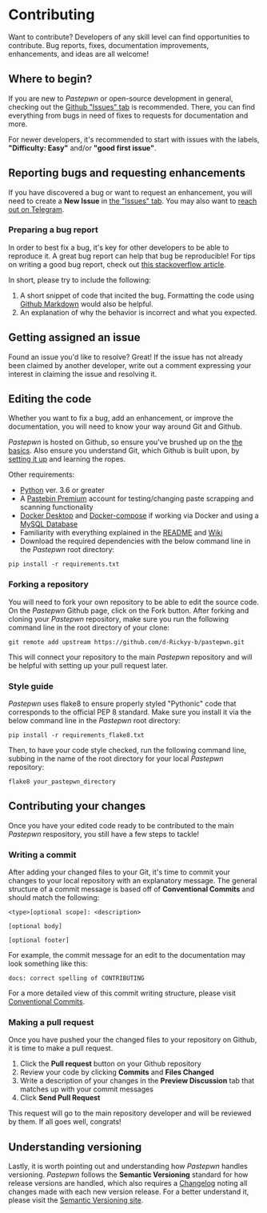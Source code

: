 # Contributing

Want to contribute? Developers of any skill level can find opportunities to contribute. Bug reports, fixes, documentation improvements, enhancements, and ideas are all welcome! 

## Where to begin?

If you are new to *Pastepwn* or open-source development in general, checking out the [Github "Issues" tab](https://github.com/d-Rickyy-b/pastepwn/issues) is recommended. There, you can find everything from bugs in need of fixes to requests for documentation and more.

For newer developers, it's recommended to start with issues with the labels, **"Difficulty: Easy"** and/or **"good first issue"**.

## Reporting bugs and requesting enhancements

If you have discovered a bug or want to request an enhancement, you will need to create a **New Issue** in [the "Issues" tab](https://github.com/d-Rickyy-b/pastepwn/issues). You may also want to [reach out on Telegram](https://t.me/d_Rickyy_b).

### Preparing a bug report

In order to best fix a bug, it's key for other developers to be able to reproduce it. A great bug report can help that bug be reproducible! For tips on writing a good bug report, check out [this stackoverflow article](https://stackoverflow.com/help/minimal-reproducible-example). 

In short, please try to include the following:

1. A short snippet of code that incited the bug. Formatting the code using [Github Markdown](https://docs.github.com/en/github/writing-on-github) would also be helpful.
2. An explanation of why the behavior is incorrect and what you expected.

## Getting assigned an issue

Found an issue you'd like to resolve? Great! If the issue has not already been claimed by another developer, write out a comment expressing your interest in claiming the issue and resolving it.

## Editing the code

Whether you want to fix a bug, add an enhancement, or improve the documentation, you will need to know your way around Git and Github. 

*Pastepwn* is hosted on Github, so ensure you've brushed up on the [the basics](https://docs.github.com/en/get-started). Also ensure you understand Git, which Github is built upon, by [setting it up](https://docs.github.com/en/get-started/quickstart/set-up-git) and learning the ropes.

Other requirements:

* [Python](https://www.python.org/downloads/) ver. 3.6 or greater
* A [Pastebin Premium](https://pastebin.com/pro) account for testing/changing paste scrapping and scanning functionality
* [Docker Desktop](https://www.docker.com/products/docker-desktop) and [Docker-compose](https://docs.docker.com/compose/install/) if working via Docker and using a [MySQL Database](https://github.com/d-Rickyy-b/pastepwn/wiki/MySQL-Database-Setup)
* Familiarity with everything explained in the [README](https://github.com/d-Rickyy-b/pastepwn/blob/master/README.md) and [Wiki](https://github.com/d-Rickyy-b/pastepwn/wiki)
* Download the required dependencies with the below command line in the *Pastepwn* root directory:

```
pip install -r requirements.txt
```

### Forking a repository

You will need to fork your own repository to be able to edit the source code. On the *Pastepwn* Github page, click on the Fork button. After forking and cloning your *Pastepwn* repository, make sure you run the following command line in the root directory of your clone:
```
git remote add upstream https://github.com/d-Rickyy-b/pastepwn.git
```
This will connect your repository to the main *Pastepwn* repository and will be helpful with setting up your pull request later.

### Style guide

*Pastepwn* uses flake8 to ensure properly styled "Pythonic" code that corresponds to the official PEP 8 standard. Make sure you install it via the below command line in the *Pastepwn* root directory:

```
pip install -r requirements_flake8.txt
```

Then, to have your code style checked, run the following command line, subbing in the name of the root directory for your local *Pastepwn* repository:
```
flake8 your_pastepwn_directory
```

## Contributing your changes

Once you have your edited code ready to be contributed to the main *Pastepwn* respository, you still have a few steps to tackle!

### Writing a commit

After adding your changed files to your Git, it's time to commit your changes to your local repository with an explanatory message. The general structure of a commit message is based off of **Conventional Commits** and should match the following:
```
<type>[optional scope]: <description>

[optional body]

[optional footer]
```
For example, the commit message for an edit to the documentation may look something like this:
```
docs: correct spelling of CONTRIBUTING
```
For a more detailed view of this commit writing structure, please visit [Conventional Commits](https://www.conventionalcommits.org/en/v1.0.0-beta.4/).

### Making a pull request

Once you have pushed your the changed files to your repository on Github, it is time to make a pull request. 

1. Click the **Pull request** button on your Github repository
2. Review your code by clicking **Commits** and **Files Changed**
3. Write a description of your changes in the **Preview Discussion** tab that matches up with your commit messages
4. Click **Send Pull Request**

This request will go to the main repository developer and will be reviewed by them. If all goes well, congrats!

## Understanding versioning

Lastly, it is worth pointing out and understanding how *Pastepwn* handles versioning. *Pastepwn* follows the **Semantic Versioning** standard for how release versions are handled, which also requires a [Changelog](https://keepachangelog.com/en/1.0.0/) noting all changes made with each new version release. For a better understand it, please visit the [Semantic Versioning site](https://semver.org/). 
